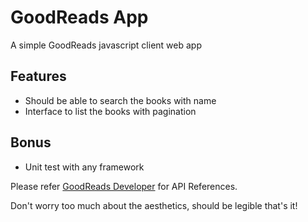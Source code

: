 # GoodReads App
A simple GoodReads javascript client web app

## Features
* Should be able to search the books with name
* Interface to list the books with pagination

## Bonus
* Unit test with any framework

Please refer [GoodReads Developer](https://www.goodreads.com/api) for API References.

Don't worry too much about the aesthetics, should be legible that's it!